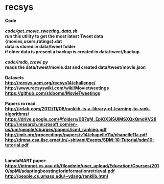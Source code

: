 recsys
======


<b>Code</b>
<br><br>
<i><b>code/get_movie_tweeting_data.sh<b/></i><br>
run this utility to get the most latest Tweet data {movies,users,ratings}.dat<br>
data is stored in data/tweet folder<br>
if older data is present a backup is created in data/tweet/backup
<br><br>
<i><b>code/imdb_crawl.py</b></i><br>
reads the data/tweet/movie.dat and created data/tweet/movie.json
<br><br>
<b>Datasets<b><br> 
http://recsys.acm.org/recsys14/challenge/<br>
http://www.recsyswiki.com/wiki/Movietweetings<br>
https://github.com/sidooms/MovieTweetings<br>
<br>
<b>Papers ro read</b><br>
http://irrlab.com/2012/11/08/ranklib-is-a-library-of-learning-to-rank-algorithms/
https://drive.google.com/#folders/0B7qM_EpiOX3lSUlMSXQxQmdKV28<br>
http://research.microsoft.com/en-us/um/people/cburges/papers/icml_ranking.pdf<br>
http://jmlr.org/proceedings/papers/v14/chapelle11a/chapelle11a.pdf<br>
http://drona.csa.iisc.ernet.in/~shivani/Events/SDM-10-Tutorial/sdm10-tutorial.pdf<br>
<br><br>
LamdaMART paper:
https://intranet.cs.aau.dk/fileadmin/user_upload/Education/Courses/2010/spMI/adaptingboostingforinformationretrieval.pdf<br>
http://people.cs.umass.edu/~vdang/ranklib.html<br>

